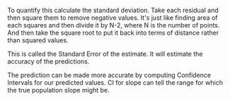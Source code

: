 To quantify this calculate the standard deviation. Take each residual and then square them to remove negative values. It's just like finding area of each squares and then divide it by N-2, where N is the number of points. And then take the square root to put it back into terms of distance rather than squared values.

This is called the Standard Error of the estimate. It will estimate the accuracy of the predictions.

The prediction can be made more accurate by computing Confidence Intervals for our predicted values.
CI for slope can tell the range for which the true population slope might be.